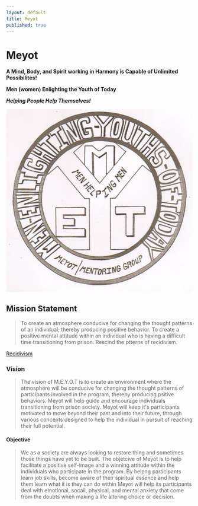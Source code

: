 ```yaml
---
layout: default
title: Meyot
published: true
---
```


# Meyot
**A Mind, Body, and Spirit working in Harmony is Capable of Unlimited Possibilites!**

**Men (women) Enlighting the Youth of Today**  

**_Helping People Help Themselves!_**

![MEYOT logo](images/meyotbw.png)

## Mission Statement

>To create an atmosphere conducive for changing the thought patterns of an individual; thereby producing positive behavior.  To create a positive mental attitude within an individual who is having a difficult time transitioning from prison. Rescind the ptterns of recidivism.

[Recidivism](http://www.nij.gov/topics/corrections/recidivism/Pages/welcome.aspx)
 
### Vision

 >The vision of M.E.Y.O.T is to create an environment where the atmosphere will be conducive for changing the thought patterns of participants involved in the program, thereby producing psitive behaviors. Meyot will help guide and encourage individuals transitioning from prison society. Meyot will keep it's participants motivated to move beyond their past and into their future, through various concepts designed to help the individual in pursuit of reaching their full potential.
 
#### Objective

>We as a society are always looking to restore thing and sometimes those things have yet to be built. The objetcive of Meyot is to help facilitate a positive self-image and a winning attitude within the individuals who participate in the program. By helpng participants learn job skills, become aware of their spiritual essence and help them learn what it is they can do within Meyot will help its participants deal with emotional, socail, physical, and mental anxiety that come from the doubts when making a life altering choice or decision.
